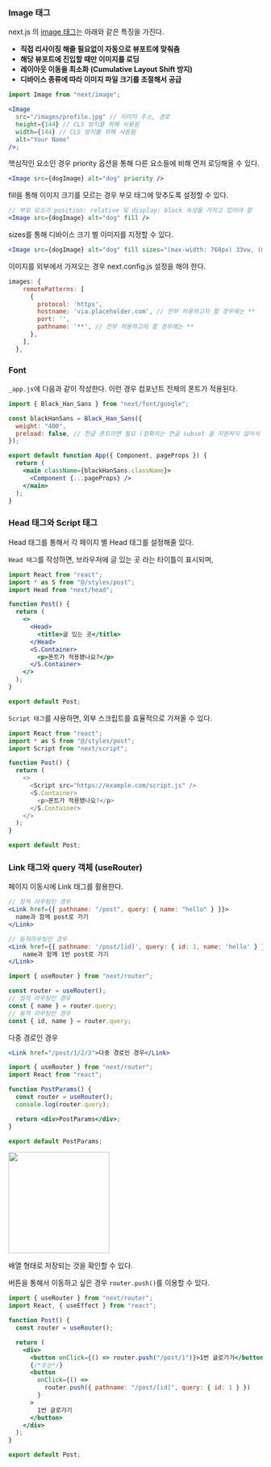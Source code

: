 ### Image 태그

next.js 의 [image 태그](https://nextjs.org/docs/pages/api-reference/components/image)는 아래와 같은 특징을 가진다.

- **직접 리사이징 해줄 필요없이 자동으로 뷰포트에 맞춰춤**
- **해당 뷰포트에 진입할 때만 이미지를 로딩**
- **레이아웃 이동을 최소화 (Cumulative Layout Shift 방지)**
- **디바이스 종류에 따라 이미지 파일 크기를 조절해서 공급**

```jsx
import Image from "next/image";

<Image
  src="/images/profile.jpg" // 이미지 주소, 경로
  height={144} // CLS 방지를 위해 사용됨
  width={144} // CLS 방지를 위해 사용됨
  alt="Your Name"
/>;
```

핵심적인 요소인 경우 priority 옵션을 통해 다른 요소들에 비해 먼저 로딩해올 수 있다.

```jsx
<Image src={dogImage} alt="dog" priority />
```

fill을 통해 이미지 크기를 모르는 경우 부모 태그에 맞추도록 설정할 수 있다.

```jsx
// 부모 요소가 position: relative 및 display: block 속성을 가지고 있어야 함
<Image src={dogImage} alt="dog" fill />
```

sizes를 통해 디바이스 크기 별 이미지를 지정할 수 있다.

```jsx
<Image src={dogImage} alt="dog" fill sizes="(max-width: 768px) 33vw, (max-width: 1200px) 50vw, 100vw"/>7
```

이미지를 외부에서 가져오는 경우 next.config.js 설정을 해야 한다.

```jsx
images: {
    remotePatterns: [
      {
        protocol: 'https',
        hostname: 'via.placeholder.com', // 전부 허용하고자 할 경우에는 **
        port: '',
        pathname: '**', // 전부 허용하고자 할 경우에는 **
      },
    ],
  },
```

### Font

`_app.js`에 다음과 같이 작성한다. 이런 경우 컴포넌트 전체의 폰트가 적용된다.

```jsx
import { Black_Han_Sans } from "next/font/google";

const blackHanSans = Black_Han_Sans({
  weight: "400",
  preload: false, // 한글 폰트라면 필요 (정확히는 한글 subset 을 지원하지 않아서 필요)
});

export default function App({ Component, pageProps }) {
  return (
    <main className={blackHanSans.className}>
      <Component {...pageProps} />
    </main>
  );
}
```

### Head 태그와 Script 태그

Head 태그를 통해서 각 페이지 별 Head 태그를 설정해줄 있다.

`Head 태그`를 작성하면, 브라우저에 글 있는 곳 라는 타이틀이 표시되며,

```jsx
import React from "react";
import * as S from "@/styles/post";
import Head from "next/head";

function Post() {
  return (
    <>
      <Head>
        <title>글 있는 곳</title>
      </Head>
      <S.Container>
        <p>폰트가 적용됐나요?</p>
      </S.Container>
    </>
  );
}

export default Post;
```

`Script 태그`를 사용하면, 외부 스크립트를 효율적으로 가져올 수 있다.

```js
import React from "react";
import * as S from "@/styles/post";
import Script from "next/script";

function Post() {
  return (
    <>
      <Script src="https://example.com/script.js" />
      <S.Container>
        <p>폰트가 적용됐나요?</p>
      </S.Container>
    </>
  );
}

export default Post;
```

### Link 태그와 query 객체 (useRouter)

페이지 이동시에 Link 태그를 활용한다.

```jsx
// 정적 라우팅인 경우
<Link href={{ pathname: "/post", query: { name: "hello" } }}>
  name과 함께 post로 가기
</Link>

// 동적라우팅인 경우
<Link href={{ pathname: '/post/[id]', query: { id: 1, name: 'hello' } }}>
    name과 함께 1번 post로 가기
</Link>
```

```jsx
import { useRouter } from "next/router";

const router = useRouter();
// 정적 라우팅인 경우
const { name } = router.query;
// 동적 라우팅인 경우
const { id, name } = router.query;
```

다중 경로인 경우

```jsx
<Link href="/post/1/2/3">다중 경로인 경우</Link>
```

```jsx
import { useRouter } from "next/router";
import React from "react";

function PostParams() {
  const router = useRouter();
  console.log(router.query);

  return <div>PostParams</div>;
}

export default PostParams;
```

<img src="https://mango-tower-9f1.notion.site/image/https%3A%2F%2Fs3-us-west-2.amazonaws.com%2Fsecure.notion-static.com%2F81de7d2a-bdb6-4b4b-84b5-4f64f5290c42%2FScreenshot_2023-02-20_at_9.57.51_PM.png?id=3ef593b9-1d40-4df5-ac33-666c1e36b5f0&table=block&spaceId=3e16dc82-3f48-4560-82ef-93bb527f3234&width=860&userId=&cache=v2" width="200px"/>

배열 형태로 저장되는 것을 확인할 수 있다.

버튼을 통해서 이동하고 싶은 경우 `router.push()`를 이용할 수 있다.

```jsx
import { useRouter } from "next/router";
import React, { useEffect } from "react";

function Post() {
  const router = useRouter();

  return (
    <div>
      <button onClick={() => router.push("/post/1")}>1번 글로가기</button>
      {/*또는*/}
      <button
        onClick={() =>
          router.push({ pathname: "/post/[id]", query: { id: 1 } })
        }
      >
        1번 글로가기
      </button>
    </div>
  );
}

export default Post;
```
